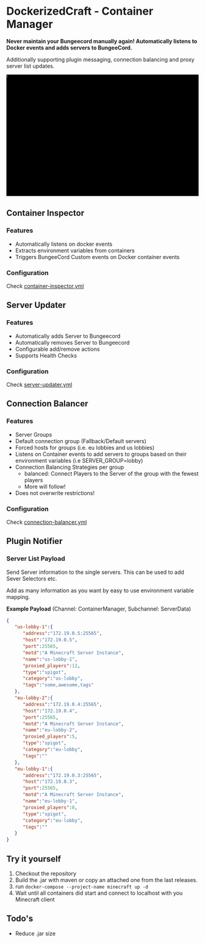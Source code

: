 DockerizedCraft - Container Manager
===================================

__Never maintain your Bungeecord manually again! Automatically listens to Docker events and adds servers to BungeeCord.__

Additionally supporting plugin messaging, connection balancing and proxy server list updates.

![DockerizedCraft Preview](https://raw.githubusercontent.com/DockerizedCraft/ContainerManager/master/docs/container-manager-demo.gif)

## Container Inspector

### Features

- Automatically listens on docker events
- Extracts environment variables from containers
- Triggers BungeeCord Custom events on Docker container events

### Configuration

Check [container-inspector.yml](/src/main/resources/container-inspector.yml)

## Server Updater

### Features

- Automatically adds Server to Bungeecord
- Automatically removes Server to Bungeecord
- Configurable add/remove actions
- Supports Health Checks

### Configuration

Check [server-updater.yml](/src/main/resources/server-updater.yml)

## Connection Balancer

### Features

- Server Groups
- Default connection group (Fallback/Default servers)
- Forced hosts for groups (i.e. eu lobbies and us lobbies)
- Listens on Container events to add servers to groups based on their environment variables (i.e SERVER_GROUP=lobby)
- Connection Balancing Strategies per group
  - balanced: Connect Players to the Server of the group with the fewest players
  - More will follow!
- Does not overwrite restrictions!


### Configuration

Check [connection-balancer.yml](/src/main/resources/connection-balancer.yml)


## Plugin Notifier

### Server List Payload

Send Server information to the single servers.
This can be used to add Sever Selectors etc.

Add as many information as you want by easy to use environment variable mapping.

__Example Payload__ (Channel: ContainerManager, Subchannel: ServerData)

````json
{
   "us-lobby-1":{
      "address":"172.19.0.5:25565",
      "host":"172.19.0.5",
      "port":25565,
      "motd":"A Minecraft Server Instance",
      "name":"us-lobby-1",
      "proxied_players":12,
      "type":"spigot",
      "category":"us-lobby",
      "tags":"some,awesome,tags"
   },
   "eu-lobby-2":{
      "address":"172.19.0.4:25565",
      "host":"172.19.0.4",
      "port":25565,
      "motd":"A Minecraft Server Instance",
      "name":"eu-lobby-2",
      "proxied_players":5,
      "type":"spigot",
      "category":"eu-lobby",
      "tags":""
   },
   "eu-lobby-1":{
      "address":"172.19.0.3:25565",
      "host":"172.19.0.3",
      "port":25565,
      "motd":"A Minecraft Server Instance",
      "name":"eu-lobby-1",
      "proxied_players":0,
      "type":"spigot",
      "category":"eu-lobby",
      "tags":""
   }
}
````

## Try it yourself

1. Checkout the repository
2. Build the .jar with maven or copy an attached one from the last releases.
3. run `docker-compose --project-name minecraft up -d`
4. Wait until all containers did start and connect to localhost with you Minecraft client

## Todo's

- Reduce .jar size